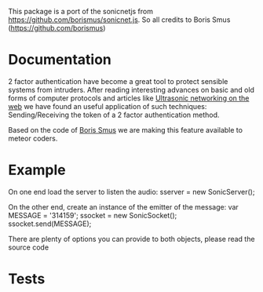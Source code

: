This package is a port of the sonicnetjs from https://github.com/borismus/sonicnet.js.
So all credits to Boris Smus (https://github.com/borismus)

# Documentation
  2 factor authentication have become a great tool to protect sensible systems from intruders. After reading interesting advances on basic and old forms of computer protocols and articles like <a href="http://smus.com/ultrasonic-networking/">Ultrasonic networking on the web</a> we have found an useful application of such techniques: Sending/Receiving the token of a 2 factor authentication method.

  Based on the code of <a href="https://github.com/borismus">Boris Smus</a> we are making this feature available to meteor coders.

# Example
  On one end load the server to listen the audio:
  sserver = new SonicServer();

  On the other end, create an instance of the emitter of the message:
  var MESSAGE = '314159';
  ssocket = new SonicSocket();
  ssocket.send(MESSAGE);

  There are plenty of options you can provide to both objects, please read the source code
# Tests
